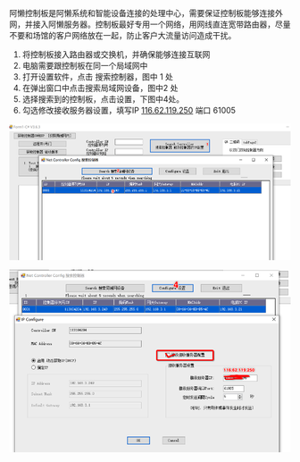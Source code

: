 阿懒控制板是阿懒系统和智能设备连接的处理中心，需要保证控制板能够连接外网，并接入阿懒服务器。控制板最好专用一个网络，用网线直连宽带路由器，尽量不要和场馆的客户网络放在一起，防止客户大流量访问造成干扰。

1. 将控制板接入路由器或交换机，并确保能够连接互联网
2. 电脑需要跟控制板在同一个局域网中
3. 打开设置软件，点击 搜索控制器，图中  1 处
4. 在弹出窗口中点击搜索局域网设备，图中2 处 
5. 选择搜索到的控制板，点击设置，下图中4处。
6. 勾选修改接收服务器设置，填写IP   [116.62.119.250]()  端口 61005

![图片1](../assets/face/kongzhiban1.png)

![图片2](../assets/face/kongzhiban2.png)

